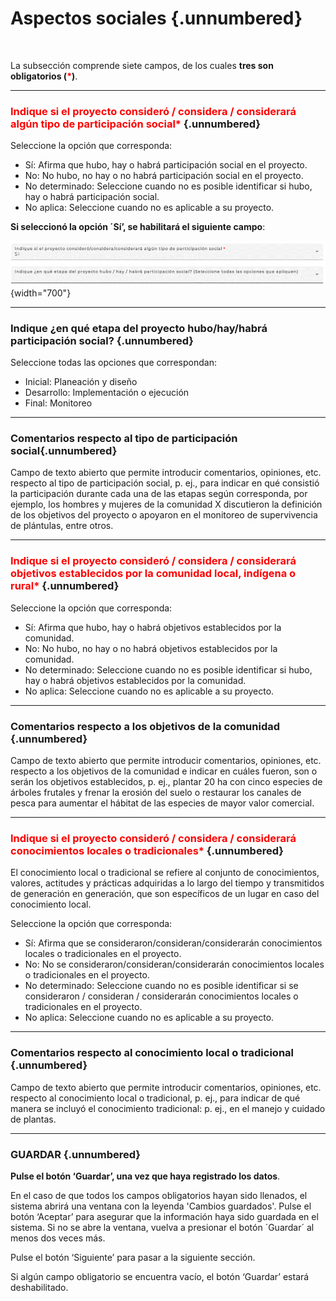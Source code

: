 #  Aspectos sociales {.unnumbered}

<br>

La subsección comprende siete campos, de los cuales **tres son obligatorios (<span style="color:red">\*</span>)**.

----

### <span style="color:red">Indique si el proyecto consideró / considera / considerará algún tipo de participación social\*</span> {.unnumbered}
Seleccione la opción que corresponda:

- Sí: Afirma que hubo, hay o habrá participación social en el proyecto.
- No: No hubo, no hay o no habrá participación social en el proyecto.
- No determinado: Seleccione cuando no es posible identificar si hubo, hay o habrá participación social.
- No aplica: Seleccione cuando no es aplicable a su proyecto.

**Si seleccionó la opción ´Sí’, se habilitará el siguiente campo**:

![](images/Imagen9.png){width="700"}

----

### Indique ¿en qué etapa del proyecto hubo/hay/habrá participación social? {.unnumbered}
Seleccione todas las opciones que correspondan:

- Inicial: Planeación y diseño
- Desarrollo: Implementación o ejecución
- Final: Monitoreo

----

### Comentarios respecto al tipo de participación social{.unnumbered}
Campo de texto abierto que permite introducir comentarios, opiniones, etc. respecto al tipo de participación social, p. ej., para indicar en qué consistió la participación durante cada una de las etapas según corresponda, por ejemplo,  los hombres y mujeres de la comunidad X discutieron la definición de los objetivos del proyecto o apoyaron en el monitoreo de supervivencia de plántulas, entre otros.

----

### <span style="color:red">Indique si el proyecto consideró / considera / considerará objetivos establecidos por la comunidad local, indígena o rural\*</span> {.unnumbered}
Seleccione la opción que corresponda:

- Sí: Afirma que hubo, hay o habrá objetivos establecidos por la comunidad.
- No: No hubo, no hay o no habrá objetivos establecidos por la comunidad.
- No determinado: Seleccione cuando no es posible identificar si hubo, hay o habrá objetivos establecidos por la comunidad.
- No aplica: Seleccione cuando no es aplicable a su proyecto.

----

### Comentarios respecto a los objetivos de la comunidad {.unnumbered}
Campo de texto abierto que permite introducir comentarios, opiniones, etc. respecto a los objetivos de la comunidad e indicar en cuáles fueron, son o serán los objetivos establecidos, p. ej., plantar 20 ha con cinco especies de árboles frutales y frenar la erosión del suelo o restaurar los canales de pesca para aumentar el hábitat de las especies de mayor valor comercial.

----

### <span style="color:red">Indique si el proyecto consideró / considera / considerará conocimientos locales o tradicionales\*</span> {.unnumbered}
El conocimiento local o tradicional se refiere al conjunto de conocimientos, valores, actitudes y prácticas adquiridas a lo largo del tiempo y transmitidos de generación en generación, que son específicos de un lugar en caso del conocimiento local.

Seleccione la opción que corresponda:

- Sí: Afirma que se consideraron/consideran/considerarán conocimientos locales o tradicionales en el proyecto.
- No: No se consideraron/consideran/considerarán conocimientos locales o tradicionales en el proyecto.
- No determinado: Seleccione cuando no es posible identificar si se consideraron / consideran / considerarán conocimientos locales o tradicionales en el proyecto.
- No aplica: Seleccione cuando no es aplicable a su proyecto.

----

### Comentarios respecto al conocimiento local o tradicional {.unnumbered}
Campo de texto abierto que permite introducir comentarios, opiniones, etc. respecto al conocimiento local o tradicional, p. ej., para indicar de qué manera se incluyó el conocimiento tradicional: p. ej., en el manejo y cuidado de plantas.

----

### GUARDAR {.unnumbered}

**Pulse el botón ‘Guardar’, una vez que haya registrado los datos**.

En el caso de que todos los campos obligatorios hayan sido llenados, el sistema abrirá una ventana con la leyenda 'Cambios guardados'. Pulse el botón ‘Aceptar’ para asegurar que la información haya sido guardada en el sistema. Si no se abre la ventana, vuelva a presionar el botón ´Guardar´ al menos dos veces más.

Pulse el botón ‘Siguiente’ para pasar a la siguiente sección. 

Si algún campo obligatorio se encuentra vacío, el botón ‘Guardar’ estará deshabilitado.
